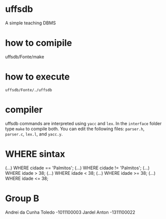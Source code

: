 # uffsdb
A simple teaching DBMS

# how to comipile
 uffsdb/Fonte/make

# how to execute
 `uffsdb/Fonte/./uffsdb`
 
# compiler
 uffsdb commands are interpreted using `yacc` and `lex`.
 In the `interface` folder type `make` to compile both.
 You can edit the following files: `parser.h`, `parser.c`, `lex.l`, and `yacc.y`.

# WHERE sintax
 (...) WHERE cidade == 'Palmitos';
 (...) WHERE cidade != 'Palmitos';
 (...) WHERE idade > 38;
 (...) WHERE idade < 38;
 (...) WHERE idade >= 38;
 (...) WHERE idade <= 38;
 
# Group B
 Andrei da Cunha Toledo 			-1011100003
 Jardel Anton 					-1311100022
